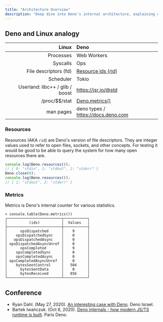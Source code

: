 ```yaml
---
title: "Architecture Overview"
description: "Deep dive into Deno's internal architecture, explaining core components like the runtime, compiler, and security sandbox. Learn how Deno processes requests and executes JavaScript/TypeScript code."
---
```


## Deno and Linux analogy

|                       **Linux** | **Deno**                           |
| ------------------------------: | :--------------------------------- |
|                       Processes | Web Workers                        |
|                        Syscalls | Ops                                |
|           File descriptors (fd) | [Resource ids (rid)](#resources)   |
|                       Scheduler | Tokio                              |
| Userland: libc++ / glib / boost | https://jsr.io/@std                |
|                 /proc/\$\$/stat | [Deno.metrics()](#metrics)         |
|                       man pages | deno types / https://docs.deno.com |

### Resources

Resources (AKA `rid`) are Deno's version of file descriptors. They are integer
values used to refer to open files, sockets, and other concepts. For testing it
would be good to be able to query the system for how many open resources there
are.

```ts
console.log(Deno.resources());
// { 0: "stdin", 1: "stdout", 2: "stderr" }
Deno.close(0);
console.log(Deno.resources());
// { 1: "stdout", 2: "stderr" }
```

### Metrics

Metrics is Deno's internal counter for various statistics.

```shell
> console.table(Deno.metrics())
┌─────────────────────────┬───────────┐
│          (idx)          │  Values   │
├─────────────────────────┼───────────┤
│      opsDispatched      │    9      │
│    opsDispatchedSync    │    0      │
│   opsDispatchedAsync    │    0      │
│ opsDispatchedAsyncUnref │    0      │
│      opsCompleted       │    9      │
│    opsCompletedSync     │    0      │
│    opsCompletedAsync    │    0      │
│ opsCompletedAsyncUnref  │    0      │
│    bytesSentControl     │   504     │
│      bytesSentData      │    0      │
│      bytesReceived      │   856     │
└─────────────────────────┴───────────┘
```

## Conference

- Ryan Dahl. (May 27, 2020).
  [An interesting case with Deno](https://www.youtube.com/watch?v=1b7FoBwxc7E).
  Deno Israel.
- Bartek Iwańczuk. (Oct 6, 2020).
  [Deno internals - how modern JS/TS runtime is
  built](https://www.youtube.com/watch?v=AOvg_GbnsbA&t=35m13s). Paris Deno.

